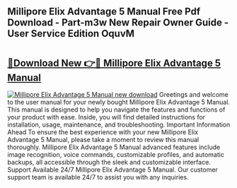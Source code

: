 ## Millipore Elix Advantage 5 Manual Free Pdf Download - Part-m3w New Repair Owner Guide - User Service Edition OquvM

# <h2><a href="http://bc64689.oget.top/?id=Millipore+Elix+Advantage+5+Manual">🔗Download New 👉🔴 Millipore Elix Advantage 5 Manual</a></h2>

[![Millipore Elix Advantage 5 Manual new download](https://i.imgur.com/5g1atiW.png)](http://bc64689.oget.top/?id=Millipore+Elix+Advantage+5+Manual)
Greetings and welcome to the user manual for your newly bought Millipore Elix Advantage 5 Manual. This manual is designed to help you navigate the features and functions of your product with ease. Inside, you will find detailed instructions for installation, usage, maintenance, and troubleshooting. Important Information Ahead To ensure the best experience with your new Millipore Elix Advantage 5 Manual, please take a moment to review this manual thoroughly. Millipore Elix Advantage 5 Manual advanced features include image recognition, voice commands, customizable profiles, and automatic backups, all accessible through the sleek and customizable interface. Support Available 24/7 Millipore Elix Advantage 5 Manual. Our customer support team is available 24/7 to assist you with any inquiries.
